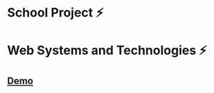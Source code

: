 # School Project ⚡

# Web Systems and Technologies ⚡

<h2><a href="https://webstech.vercel.app/">Demo</a></h2>
